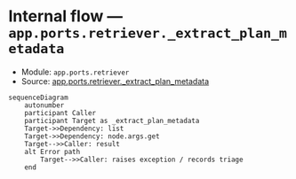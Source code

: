 # Internal flow — `app.ports.retriever._extract_plan_metadata`

- Module: `app.ports.retriever`
- Source: [app.ports.retriever._extract_plan_metadata](../Src/backend/app/ports/retriever.py#L52)

```mermaid
sequenceDiagram
    autonumber
    participant Caller
    participant Target as _extract_plan_metadata
    Target->>Dependency: list
    Target->>Dependency: node.args.get
    Target-->>Caller: result
    alt Error path
        Target-->>Caller: raises exception / records triage
    end
```
